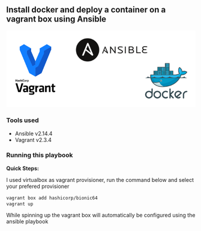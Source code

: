 ##  Install docker and deploy a container on a vagrant box using Ansible
![My Image](images/bg1.png)

### Tools used
- Ansible v2.14.4
- Vagrant v2.3.4

### Running this playbook
**Quick Steps:**

I used virtualbox as vagrant provisioner, run the command below and select your prefered provisioner

```!bash
vagrant box add hashicorp/bionic64
vagrant up
```

While spinning up the vagrant box will automatically be configured using the ansible playbook 
